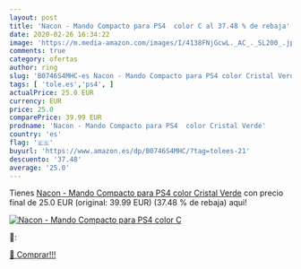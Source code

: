 ```yaml
---
layout: post
title: 'Nacon - Mando Compacto para PS4  color C al 37.48 % de rebaja'
date: 2020-02-26 16:34:22
image: 'https://m.media-amazon.com/images/I/4138FNjGcwL._AC_._SL200_.jpg'
comments: true
category: ofertas
author: ring
slug: 'B0746S4MHC-es Nacon - Mando Compacto para PS4 color Cristal Verde'
tags: [ 'tole.es','ps4', ]
actualPrice: 25.0 EUR
currency: EUR
price: 25.0
comparePrice: 39.99 EUR
prodname: 'Nacon - Mando Compacto para PS4  color Cristal Verde'
country: 'es'
flag: '🇪🇸'
buyurl: 'https://www.amazon.es/dp/B0746S4MHC/?tag=tolees-21'
descuento: '37.48'
average: '25.0'
---
```


Tienes [Nacon - Mando Compacto para PS4  color Cristal Verde](https://www.amazon.es/dp/B0746S4MHC/?tag=tolees-21) con precio final de  25.0 EUR (original: 39.99 EUR) (37.48 %  de rebaja) aqui!

[![Nacon - Mando Compacto para PS4  color C](https://m.media-amazon.com/images/I/4138FNjGcwL._AC_._SL200_.jpg)](https://www.amazon.es/dp/B0746S4MHC/?tag=tolees-21)

🔎:


[🛒 Comprar!!!](https://www.amazon.es/dp/B0746S4MHC/?tag=tolees-21)
